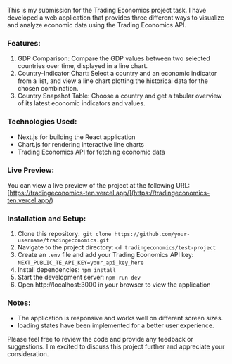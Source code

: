 This is my submission for the Trading Economics project task. I have developed a web application that provides three different ways to visualize and analyze economic data using the Trading Economics API.

### Features:

1. GDP Comparison: Compare the GDP values between two selected countries over time, displayed in a line chart.
2. Country-Indicator Chart: Select a country and an economic indicator from a list, and view a line chart plotting the historical data for the chosen combination.
3. Country Snapshot Table: Choose a country and get a tabular overview of its latest economic indicators and values.

### Technologies Used:

- Next.js for building the React application
- Chart.js for rendering interactive line charts
- Trading Economics API for fetching economic data

### Live Preview:
You can view a live preview of the project at the following URL:
[https://tradingeconomics-ten.vercel.app/](https://tradingeconomics-ten.vercel.app/)

### Installation and Setup:

1. Clone this repository:` git clone https://github.com/your-username/tradingeconomics.git`
2. Navigate to the project directory: `cd tradingeconomics/test-project`
3. Create an `.env` file and add your Trading Economics API key: `NEXT_PUBLIC_TE_API_KEY=your_api_key_here`
4. Install dependencies: `npm install`
5. Start the development server: `npm run dev`
6. Open http://localhost:3000 in your browser to view the application

### Notes:
- The application is responsive and works well on different screen sizes.
- loading states have been implemented for a better user experience.

Please feel free to review the code and provide any feedback or suggestions. I'm excited to discuss this project further and appreciate your consideration.
